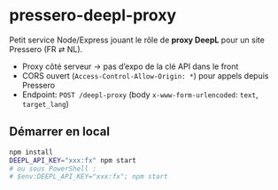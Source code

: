 # pressero-deepl-proxy

Petit service Node/Express jouant le rôle de **proxy DeepL** pour un site Pressero (FR ⇄ NL).
- Proxy côté serveur → pas d’expo de la clé API dans le front
- CORS ouvert (`Access-Control-Allow-Origin: *`) pour appels depuis Pressero
- Endpoint: `POST /deepl-proxy` (body `x-www-form-urlencoded`: `text`, `target_lang`)

## Démarrer en local
```bash
npm install
DEEPL_API_KEY="xxx:fx" npm start
# ou sous PowerShell :
# $env:DEEPL_API_KEY="xxx:fx"; npm start
